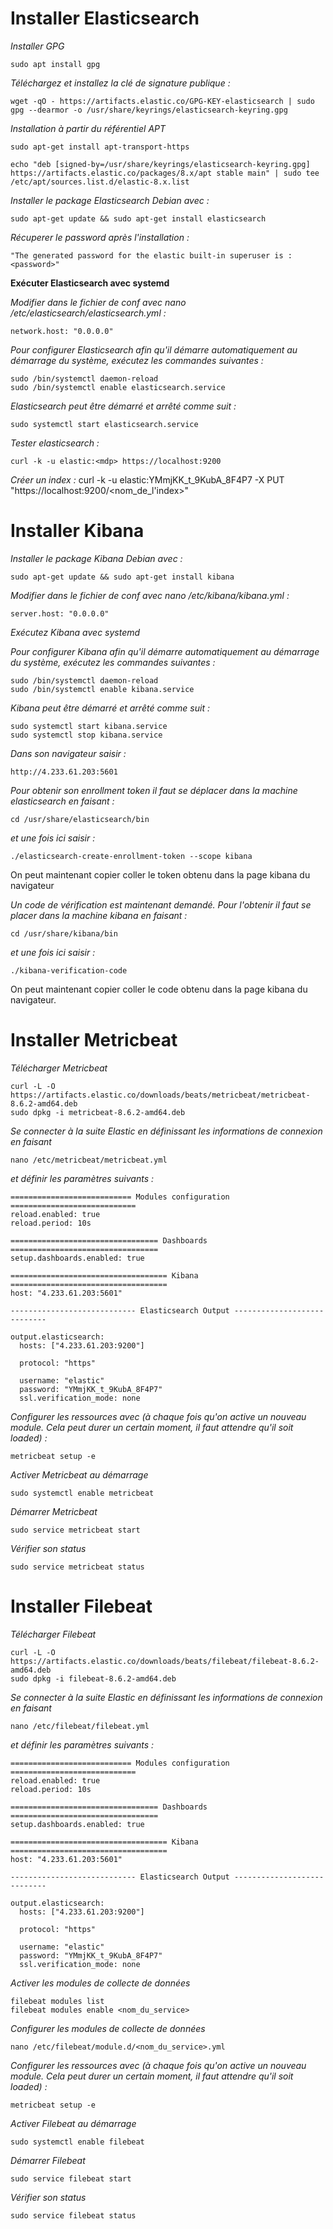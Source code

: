 # Installer Elasticsearch
*Installer GPG*
```
sudo apt install gpg
```
*Téléchargez et installez la clé de signature publique :*
```
wget -qO - https://artifacts.elastic.co/GPG-KEY-elasticsearch | sudo gpg --dearmor -o /usr/share/keyrings/elasticsearch-keyring.gpg
```
*Installation à partir du référentiel APT*
```
sudo apt-get install apt-transport-https
```
```
echo "deb [signed-by=/usr/share/keyrings/elasticsearch-keyring.gpg] https://artifacts.elastic.co/packages/8.x/apt stable main" | sudo tee /etc/apt/sources.list.d/elastic-8.x.list
```
*Installer le package Elasticsearch Debian avec :*
```
sudo apt-get update && sudo apt-get install elasticsearch
```
*Récuperer le password après l'installation :*
```
"The generated password for the elastic built-in superuser is : <password>"
```

**Exécuter Elasticsearch avec systemd**

*Modifier dans le fichier de conf avec nano /etc/elasticsearch/elasticsearch.yml :*
```
network.host: "0.0.0.0"
```

*Pour configurer Elasticsearch afin qu'il démarre automatiquement au démarrage du système, exécutez les commandes suivantes :*
```
sudo /bin/systemctl daemon-reload
sudo /bin/systemctl enable elasticsearch.service
```
*Elasticsearch peut être démarré et arrêté comme suit :*
```
sudo systemctl start elasticsearch.service
```

*Tester elasticsearch :*
```
curl -k -u elastic:<mdp> https://localhost:9200
```
*Créer un index :*
curl -k -u elastic:YMmjKK_t_9KubA_8F4P7 -X PUT "https://localhost:9200/<nom_de_l'index>"

# Installer Kibana

*Installer le package Kibana Debian avec :*
```
sudo apt-get update && sudo apt-get install kibana
```

*Modifier dans le fichier de conf avec nano /etc/kibana/kibana.yml :*
```
server.host: "0.0.0.0"
```

*Exécutez Kibana avec systemd*

*Pour configurer Kibana afin qu'il démarre automatiquement au démarrage du système, exécutez les commandes suivantes :*
```
sudo /bin/systemctl daemon-reload
sudo /bin/systemctl enable kibana.service
```
*Kibana peut être démarré et arrêté comme suit :*
```
sudo systemctl start kibana.service
sudo systemctl stop kibana.service
```

*Dans son navigateur saisir :*
```
http://4.233.61.203:5601
```

*Pour obtenir son enrollment token il faut se déplacer dans la machine elasticsearch en faisant :*
```
cd /usr/share/elasticsearch/bin
```
*et une fois ici saisir :*
```
./elasticsearch-create-enrollment-token --scope kibana
```

On peut maintenant copier coller le token obtenu dans la page kibana du navigateur 

*Un code de vérification est maintenant demandé. Pour l'obtenir il faut se placer dans la machine kibana en faisant :*

```
cd /usr/share/kibana/bin
```
*et une fois ici saisir :*
```
./kibana-verification-code
```

On peut maintenant copier coller le code obtenu dans la page kibana du navigateur.

# Installer Metricbeat
*Télécharger Metricbeat*
```
curl -L -O https://artifacts.elastic.co/downloads/beats/metricbeat/metricbeat-8.6.2-amd64.deb
sudo dpkg -i metricbeat-8.6.2-amd64.deb
```

*Se connecter à la suite Elastic en définissant les informations de connexion en faisant*
```
nano /etc/metricbeat/metricbeat.yml
```
*et définir les paramètres suivants :*
```
=========================== Modules configuration ============================
reload.enabled: true
reload.period: 10s

================================= Dashboards =================================
setup.dashboards.enabled: true

=================================== Kibana ===================================
host: "4.233.61.203:5601"

---------------------------- Elasticsearch Output ----------------------------

output.elasticsearch:
  hosts: ["4.233.61.203:9200"]
  
  protocol: "https"

  username: "elastic"
  password: "YMmjKK_t_9KubA_8F4P7"
  ssl.verification_mode: none
```

*Configurer les ressources avec (à chaque fois qu'on active un nouveau module. Cela peut durer un certain moment, il faut attendre qu'il soit loaded) :*
```
metricbeat setup -e
```

*Activer Metricbeat au démarrage*
```
sudo systemctl enable metricbeat
```

*Démarrer Metricbeat*
```
sudo service metricbeat start
```

*Vérifier son status*
```
sudo service metricbeat status
```

# Installer Filebeat
*Télécharger Filebeat*
```
curl -L -O https://artifacts.elastic.co/downloads/beats/filebeat/filebeat-8.6.2-amd64.deb
sudo dpkg -i filebeat-8.6.2-amd64.deb
```

*Se connecter à la suite Elastic en définissant les informations de connexion en faisant*
```
nano /etc/filebeat/filebeat.yml
```
*et définir les paramètres suivants :*
```
=========================== Modules configuration ============================
reload.enabled: true
reload.period: 10s

================================= Dashboards =================================
setup.dashboards.enabled: true

=================================== Kibana ===================================
host: "4.233.61.203:5601"

---------------------------- Elasticsearch Output ----------------------------

output.elasticsearch:
  hosts: ["4.233.61.203:9200"]
  
  protocol: "https"

  username: "elastic"
  password: "YMmjKK_t_9KubA_8F4P7"
  ssl.verification_mode: none
```

*Activer les modules de collecte de données*
```
filebeat modules list
filebeat modules enable <nom_du_service>
```

*Configurer les modules de collecte de données*

```
nano /etc/filebeat/module.d/<nom_du_service>.yml
```

*Configurer les ressources avec (à chaque fois qu'on active un nouveau module. Cela peut durer un certain moment, il faut attendre qu'il soit loaded) :*
```
metricbeat setup -e
```

*Activer Filebeat au démarrage*
```
sudo systemctl enable filebeat
```

*Démarrer Filebeat*
```
sudo service filebeat start
```

*Vérifier son status*
```
sudo service filebeat status
```

